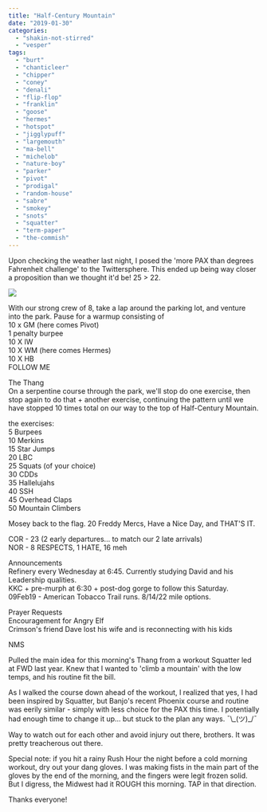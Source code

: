 ```yaml
---
title: "Half-Century Mountain"
date: "2019-01-30"
categories: 
  - "shakin-not-stirred"
  - "vesper"
tags: 
  - "burt"
  - "chanticleer"
  - "chipper"
  - "coney"
  - "denali"
  - "flip-flop"
  - "franklin"
  - "goose"
  - "hermes"
  - "hotspot"
  - "jigglypuff"
  - "largemouth"
  - "ma-bell"
  - "michelob"
  - "nature-boy"
  - "parker"
  - "pivot"
  - "prodigal"
  - "random-house"
  - "sabre"
  - "smokey"
  - "snots"
  - "squatter"
  - "term-paper"
  - "the-commish"
---
```


Upon checking the weather last night, I posed the 'more PAX than degrees Fahrenheit challenge' to the Twittersphere. This ended up being way closer a proposition than we thought it'd be! 25 > 22.

![](https://i0.wp.com/f3carpex.com/wp-content/uploads/2019/01/temp.jpg?fit=800%2C639&ssl=1)

With our strong crew of 8, take a lap around the parking lot, and venture into the park. Pause for a warmup consisting of  
10 x GM (here comes Pivot)  
1 penalty burpee  
10 X IW  
10 X WM (here comes Hermes)  
10 X HB  
FOLLOW ME

The Thang  
On a serpentine course through the park, we'll stop do one exercise, then stop again to do that + another exercise, continuing the pattern until we have stopped 10 times total on our way to the top of Half-Century Mountain.  
  
the exercises:  
5 Burpees  
10 Merkins  
15 Star Jumps  
20 LBC  
25 Squats (of your choice)  
30 CDDs  
35 Hallelujahs  
40 SSH  
45 Overhead Claps  
50 Mountain Climbers

Mosey back to the flag. 20 Freddy Mercs, Have a Nice Day, and THAT'S IT.

COR - 23 (2 early departures... to match our 2 late arrivals)  
NOR - 8 RESPECTS, 1 HATE, 16 meh

Announcements  
Refinery every Wednesday at 6:45. Currently studying David and his Leadership qualities.  
KKC + pre-murph at 6:30 + post-dog gorge to follow this Saturday.  
09Feb19 - American Tobacco Trail runs. 8/14/22 mile options.

Prayer Requests  
Encouragement for Angry Elf  
Crimson's friend Dave lost his wife and is reconnecting with his kids

NMS  
  
Pulled the main idea for this morning's Thang from a workout Squatter led at FWD last year. Knew that I wanted to 'climb a mountain' with the low temps, and his routine fit the bill.  
  
As I walked the course down ahead of the workout, I realized that yes, I had been inspired by Squatter, but Banjo's recent Phoenix course and routine was eerily similar - simply with less choice for the PAX this time. I potentially had enough time to change it up... but stuck to the plan any ways. ¯\\\_(ツ)\_/¯  
  
Way to watch out for each other and avoid injury out there, brothers. It was pretty treacherous out there.  
  
Special note: if you hit a rainy Rush Hour the night before a cold morning workout, dry out your dang gloves. I was making fists in the main part of the gloves by the end of the morning, and the fingers were legit frozen solid. But I digress, the Midwest had it ROUGH this morning. TAP in that direction.  
  
Thanks everyone!
